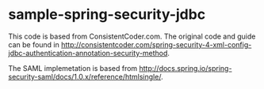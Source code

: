 # sample-spring-security-jdbc

This code is based from ConsistentCoder.com. The original code and guide can be found in http://consistentcoder.com/spring-security-4-xml-config-jdbc-authentication-annotation-security-method.

The SAML implemetation is based from http://docs.spring.io/spring-security-saml/docs/1.0.x/reference/htmlsingle/.
